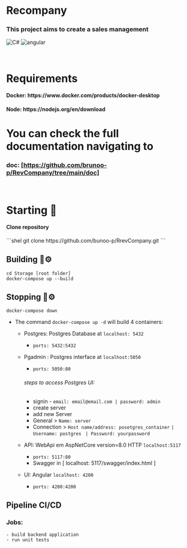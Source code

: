 # Recompany
<h3> This project aims to create a sales management </h3>
<p>
  <img alt="C#" src="https://img.shields.io/badge/C%23-239120?style=for-the-badge&logo=c-sharp&logoColor=white"/>
  <img alt="angular" src="https://img.shields.io/badge/A-AngularJs-red" />
</p>
<br/>

# Requirements
<h4>Docker: https://www.docker.com/products/docker-desktop</h4>
<h4>Node: https://nodejs.org/en/download</h4>

# You can check the full documentation navigating to 
### doc: [https://github.com/brunoo-p/RevCompany/tree/main/doc]
<br/>

# Starting 🚀
<h4>Clone repository</h4>
```shel
git clone https://github.com/bunoo-p/RrevCompany.git
```

## Building 🔧⚙
```shel
cd Storage [root folder] 
docker-compose up --build
```

## Stopping 🔧⚙
```shel
docker-compose down
```

- The command ``` docker-compose up -d ``` will build 4 containers:

  - Postgres: Postgres Database at ``localhost: 5432``
      - ``ports: 5432:5432``
      
  - Pgadmin : Postgres interface at ```localhost:5050```
      - ``ports: 5050:80``
      ###### steps to access Postgres UI: 
      - signin -  ``email: email@email.com | password: admin``
      - create server
      - add new Server
      - General > ``Name: server``
      - Connection >
          ``Host name/address: posetgres_container``
          ``| Username: postgres ``
          ``| Password: yourpassword``

      
  - API: WebApi em AspNetCore version=8.0  HTTP ``localhost:5117`` 
      - ``ports: 5117:80``
      - Swagger in  [ localhost: 5117/swagger/index.html ]
  
  - UI: Angular ``localhost: 4200``
      - ``ports: 4200:4200``

## Pipeline CI/CD
  ### Jobs:
    - build backend application
    - run unit tests

